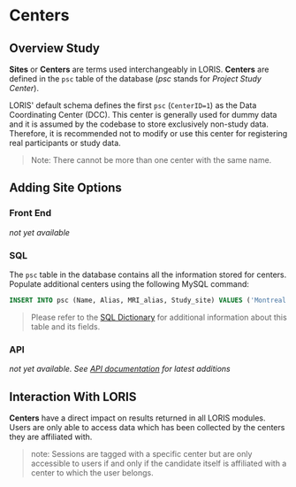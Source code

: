 # Centers

## Overview Study

**Sites** or **Centers** are terms used interchangeably in LORIS.
**Centers** are defined in the `psc` table of the database 
(_psc_ stands for _Project Study Center_).

LORIS' default schema defines the first `psc` (`CenterID=1`) as the
Data Coordinating Center (DCC).  This center is generally used for
dummy data and it is assumed by the codebase to store exclusively 
non-study data. Therefore, it is recommended not to modify or use 
this center for registering real participants or study data.

>  Note: There cannot be more than one center with the same name.

## Adding Site Options

### Front End

_not yet available_

### SQL

The `psc` table in the database contains all the information stored
for centers. Populate additional centers using the following MySQL
command:

```sql 
INSERT INTO psc (Name, Alias, MRI_alias, Study_site) VALUES ('Montreal','MTL','MTL','Y');
```

> Please refer to the [SQL Dictionary]() for additional information about
> this table and its fields.

### API

 _not yet available. See [API documentation](../../../API/) for latest
additions_

## Interaction With LORIS

**Centers** have a direct impact on results returned in all LORIS modules. Users are only able to access data which has been collected by the centers they are affiliated with.

> note: Sessions are tagged with a specific center but are only accessible to users if and only if the candidate itself is affiliated with a center to which the user belongs.
